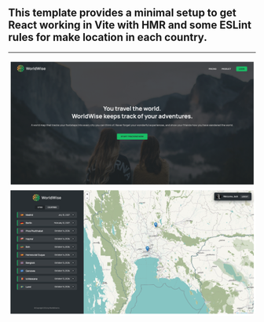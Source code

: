 ## This template provides a minimal setup to get React working in Vite with HMR and some ESLint rules for make location in each country.

<hr/>
<div align="center">
<img src = "./src/assets/home-worldwise.png" style = "border-radius:10px">
</div>
<div align="center">
<img src = "./src/assets/map-worldwise.png" style = "border-radius:10px">
</div>
